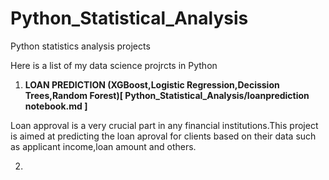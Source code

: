 # Python_Statistical_Analysis

Python statistics analysis projects

Here is a list of my data science projrcts in Python

1.  **LOAN PREDICTION (XGBoost,Logistic Regression,Decission Trees,Random Forest)[
        Python_Statistical_Analysis/loanprediction notebook.md
      ]**

Loan approval is a very crucial part in any financial institutions.This project is aimed at predicting the loan aproval for clients based on their data such as applicant income,loan amount and others.

2.  
